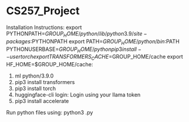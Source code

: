 # CS257_Project

Installation Instructions:
export PYTHONPATH=$GROUP_HOME/python/lib/python3.9/site-packages:$PYTHONPATH
export PATH=$GROUP_HOME/python/bin:$PATH
PYTHONUSERBASE=$GROUP_HOME/python pip3 install --user torch
export TRANSFORMERS_CACHE=$GROUP_HOME/cache
export HF_HOME=$GROUP_HOME/cache:

1. ml python/3.9.0
2. pip3 install transformers
3. pip3 install torch
4. huggingface-cli login: Login using your llama token
5. pip3 install accelerate

Run python files using:
python3 <filename>.py <relevant inputs>